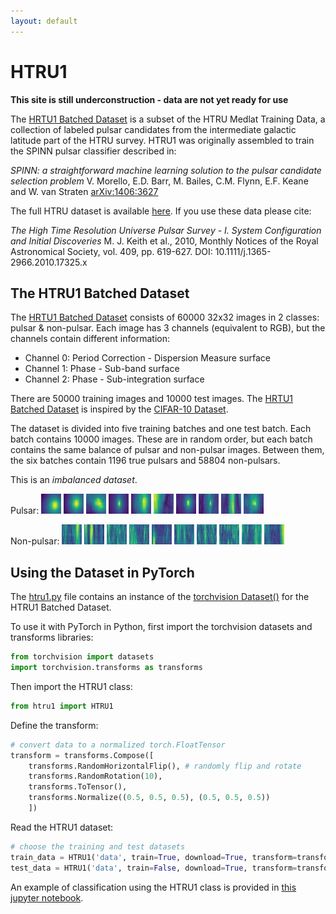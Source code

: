 ```yaml
---
layout: default
---
```


# HTRU1

**This site is still underconstruction - data are not yet ready for use**

The [HRTU1 Batched Dataset](https://raw.githubusercontent.com/as595/HTRU1/master/htru1-batches-py.tar.gz) is a subset of the HTRU Medlat Training Data, a collection of labeled pulsar candidates from the intermediate galactic latitude part of the HTRU survey. HTRU1 was originally assembled to train the SPINN pulsar classifier described in:

*SPINN: a straightforward machine learning solution to the pulsar candidate selection problem*
V. Morello, E.D. Barr, M. Bailes, C.M. Flynn, E.F. Keane and W. van Straten [arXiv:1406:3627](http://arxiv.org/abs/1406.3627)


The full HTRU dataset is available [here](https://archive.ics.uci.edu/ml/datasets/HTRU2#). If you use these data please cite:

*The High Time Resolution Universe Pulsar Survey - I. System Configuration and Initial Discoveries* 
M. J. Keith et al., 2010, Monthly Notices of the Royal Astronomical Society, vol. 409, pp. 619-627. DOI: 10.1111/j.1365-2966.2010.17325.x 

## The HTRU1 Batched Dataset

The [HRTU1 Batched Dataset](https://raw.githubusercontent.com/as595/HTRU1/master/htru1-batches-py.tar.gz) consists of 60000 32x32 images in 2 classes: pulsar & non-pulsar. Each image has 3 channels (equivalent to RGB), but the channels contain different information:

 * Channel 0: Period Correction - Dispersion Measure surface
 * Channel 1: Phase - Sub-band surface
 * Channel 2: Phase - Sub-integration surface

There are 50000 training images and 10000 test images. The [HRTU1 Batched Dataset](https://raw.githubusercontent.com/as595/HTRU1/master/htru1-batches-py.tar.gz) is inspired by the [CIFAR-10 Dataset](http://www.cs.toronto.edu/~kriz/cifar.html).

The dataset is divided into five training batches and one test batch. Each batch contains 10000 images. These are in random order, but each batch contains the same balance of pulsar and non-pulsar images. Between them, the six batches contain 1196 true pulsars and 58804 non-pulsars. 

This is an *imbalanced dataset*.

Pulsar: ![pulsar1](/media/pulsar_0000.jpg) ![pulsar2](/media/pulsar_0001.jpg) ![pulsar3](/media/pulsar_0002.jpg) ![pulsar4](/media/pulsar_0003.jpg) ![pulsar5](/media/pulsar_0004.jpg) ![pulsar6](/media/pulsar_0005.jpg) ![pulsar7](/media/pulsar_0006.jpg) ![pulsar8](/media/pulsar_0007.jpg) ![pulsar9](/media/pulsar_0008.jpg) ![pulsar10](/media/pulsar_0009.jpg) 

Non-pulsar: ![cand1](/media/cand_000002.jpg) ![cand2](/media/cand_000003.jpg) ![cand3](/media/cand_000014.jpg) ![cand4](/media/cand_000015.jpg) ![cand5](/media/cand_000018.jpg) ![cand6](/media/cand_000019.jpg) ![cand7](/media/cand_000022.jpg) ![cand8](/media/cand_000023.jpg) ![cand9](/media/cand_000034.jpg) ![cand10](/media/cand_000035.jpg) 


## Using the Dataset in PyTorch

The [htru1.py](https://raw.githubusercontent.com/as595/HTRU1/master/htru1.py) file contains an instance of the [torchvision Dataset()](https://pytorch.org/docs/stable/torchvision/datasets.html) for the HTRU1 Batched Dataset. 

To use it with PyTorch in Python, first import the torchvision datasets and transforms libraries:

```python
from torchvision import datasets
import torchvision.transforms as transforms
```

Then import the HTRU1 class:

```python
from htru1 import HTRU1
```

Define the transform:

```python
# convert data to a normalized torch.FloatTensor
transform = transforms.Compose([
    transforms.RandomHorizontalFlip(), # randomly flip and rotate
    transforms.RandomRotation(10),
    transforms.ToTensor(),
    transforms.Normalize((0.5, 0.5, 0.5), (0.5, 0.5, 0.5))
    ])
 ```

Read the HTRU1 dataset:

```python
# choose the training and test datasets
train_data = HTRU1('data', train=True, download=True, transform=transform)
test_data = HTRU1('data', train=False, download=True, transform=transform)
```

An example of classification using the HTRU1 class is provided in [this jupyter notebook]().
